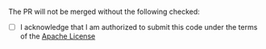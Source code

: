 The PR will not be merged without the following checked:
- [ ] I acknowledge that I am authorized to submit this code under
the terms of the [Apache License](https://www.apache.org/licenses/LICENSE-2.0)
